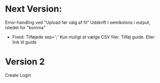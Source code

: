 # Next Version:
Error-handling ved "Upload før valg af fil"
Udskrift I semikolons i output, istedet for "komma"
 - Fixed: Tilføjede   sep=';'
Kun muligt at vælge CSV filer.
Tilføj guide. Eller link til guide

# Version 2
Create Login

